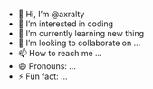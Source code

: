 - 👋 Hi, I’m @axralty
- 👀 I’m interested in coding
- 🌱 I’m currently learning new thing
- 💞️ I’m looking to collaborate on ...
- 📫 How to reach me ...
- 😄 Pronouns: ...
- ⚡ Fun fact: ...

<!---
axralty/axralty is a ✨ special ✨ repository because its `README.md` (this file) appears on your GitHub profile.
You can click the Preview link to take a look at your changes.
--->
